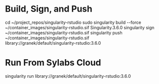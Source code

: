# Build, Sign, and Push
cd ~/project_repos/singularity-rstudio
sudo singularity build --force ~/container_images/singularity-rstudio.sif Singularity.3.6.0
singularity sign ~/container_images/singularity-rstudio.sif
singularity push ~/container_images/singularity-rstudio.sif library://granek/default/singularity-rstudio:3.6.0

# Run From Sylabs Cloud
singularity run library://granek/default/singularity-rstudio:3.6.0
